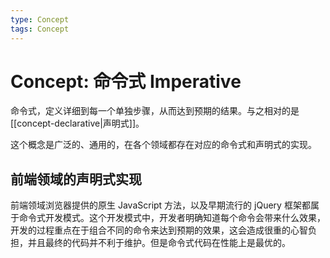 ```yaml
---
type: Concept
tags: Concept
---
```


# Concept: 命令式 Imperative

命令式，定义详细到每一个单独步骤，从而达到预期的结果。与之相对的是 [[concept-declarative|声明式]]。

这个概念是广泛的、通用的，在各个领域都存在对应的命令式和声明式的实现。

## 前端领域的声明式实现

前端领域浏览器提供的原生 JavaScript 方法，以及早期流行的 jQuery 框架都属于命令式开发模式。这个开发模式中，开发者明确知道每个命令会带来什么效果，开发的过程重点在于组合不同的命令来达到预期的效果，这会造成很重的心智负担，并且最终的代码并不利于维护。但是命令式代码在性能上是最优的。
